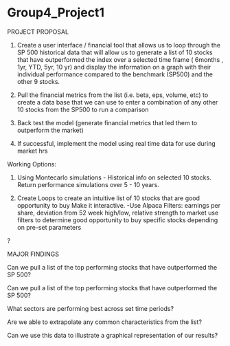# Group4_Project1


PROJECT PROPOSAL

1. Create a user interface / financial tool that allows us to loop through the SP 500 historical data that will allow us to generate a list of 10 stocks that have outperformed the index over a selected time frame ( 6months , 1yr, YTD, 5yr, 10 yr) and display the information on a graph with their individual performance compared to the benchmark (SP500) and the other 9 stocks. 

2. Pull the financial metrics from the list (i.e. beta, eps, volume, etc)  to create a data base that we can use to enter a combination of any other 10 stocks from the SP500 to run a comparison

3.  Back test the model (generate financial metrics that led them to outperform the market)

4. If successful, implement the model using real time data for use during market hrs

Working Options:

1. Using Montecarlo simulations - Historical info on selected 10 stocks. Return performance simulations over 5 - 10 years.

2. Create Loops to create an intuitive list of 10 stocks that are good opportunity to buy
    Make it interactive. 
    -Use Alpaca 
    Filters: earnings per share, deviation from 52 week high/low, relative strength to market
        use filters to determine good opportunity to buy specific stocks depending on pre-set parameters
        
?

MAJOR FINDINGS

Can we pull a list of the top performing stocks that have outperformed the SP 500?





Can we pull a list of the top performing stocks that have outperformed the SP 500?




What sectors are performing best across set time periods?







Are we able to extrapolate any common characteristics from the list?











Can we use this data to illustrate a graphical representation of our results?






